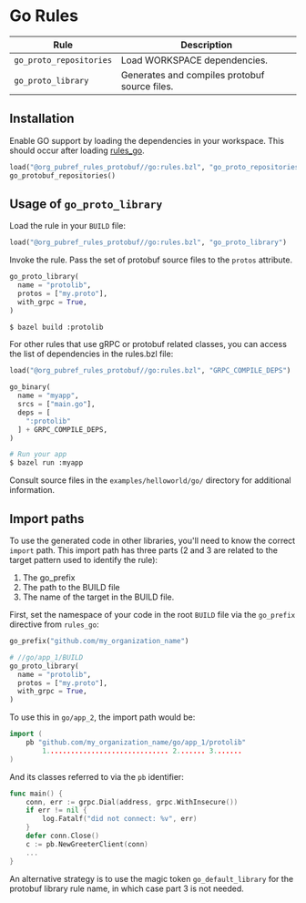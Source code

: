 # Go Rules

| Rule | Description |
| ---  | --- |
| `go_proto_repositories` | Load WORKSPACE dependencies. |
| `go_proto_library` | Generates and compiles protobuf source files. |

## Installation

Enable GO support by loading the dependencies in your workspace.  This
should occur after loading [rules_go](https://github.com/bazelbuild/rules_go).

```python
load("@org_pubref_rules_protobuf//go:rules.bzl", "go_proto_repositories")
go_protobuf_repositories()
```

## Usage of `go_proto_library`

Load the rule in your `BUILD` file:

```python
load("@org_pubref_rules_protobuf//go:rules.bzl", "go_proto_library")
```

Invoke the rule.  Pass the set of protobuf source files to the
`protos` attribute.

```python
go_proto_library(
  name = "protolib",
  protos = ["my.proto"],
  with_grpc = True,
)
```

```sh
$ bazel build :protolib
```

For other rules that use gRPC or protobuf related classes, you can
access the list of dependencies in the rules.bzl file:


```python
load("@org_pubref_rules_protobuf//go:rules.bzl", "GRPC_COMPILE_DEPS")
```

```python
go_binary(
  name = "myapp",
  srcs = ["main.go"],
  deps = [
    ":protolib"
  ] + GRPC_COMPILE_DEPS,
)
```

```sh
# Run your app
$ bazel run :myapp
```

Consult source files in the `examples/helloworld/go/` directory for additional information.

## Import paths

To use the generated code in other libraries, you'll need to know the
correct `import` path.  This import path has three parts (2 and 3 are
related to the target pattern used to identify the rule):

1. The go_prefix
2. The path to the BUILD file
3. The name of the target in the BUILD file.

First, set the namespace of your code in the root `BUILD` file via the
`go_prefix` directive from `rules_go`:

```python
go_prefix("github.com/my_organization_name")
```

```python
# //go/app_1/BUILD
go_proto_library(
  name = "protolib",
  protos = ["my.proto"],
  with_grpc = True,
)
```

To use this in `go/app_2`, the import path would be:

```go
import (
    pb "github.com/my_organization_name/go/app_1/protolib"
        1.............................. 2....... 3.......
)
```

And its classes referred to via the `pb` identifier:

```go
func main() {
	conn, err := grpc.Dial(address, grpc.WithInsecure())
	if err != nil {
		log.Fatalf("did not connect: %v", err)
	}
	defer conn.Close()
	c := pb.NewGreeterClient(conn)
    ...
}
```

An alternative strategy is to use the magic token `go_default_library`
for the protobuf library rule name, in which case part 3 is not
needed.
